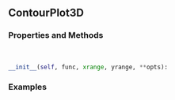 ## <a id="McUtils.Plots.Plots.ContourPlot3D">ContourPlot3D</a>


### Properties and Methods
<a id="McUtils.Plots.Plots.ContourPlot3D.__init__">&nbsp;</a>
```python
__init__(self, func, xrange, yrange, **opts): 
```

### Examples
